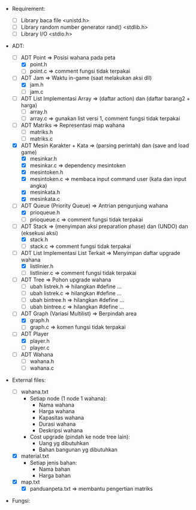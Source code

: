 - Requirement:
    - [ ] Library baca file <unistd.h>
    - [ ] Library random number generator rand() <stdlib.h>
    - [ ] Library I/O <stdio.h>
    
- ADT:
    - [ ] ADT Point => Posisi wahana pada peta
        - [x] point.h
        - [ ] point.c => comment fungsi tidak terpakai
    - [ ] ADT Jam => Waktu in-game (saat melakukan aksi dll)
        - [x] jam.h
        - [ ] jam.c
    - [ ] ADT List Implementasi Array => (daftar action) dan (daftar barang2 + harga)
        - [ ] array.h
        - [ ] array.c => gunakan list versi 1, comment fungsi tidak terpakai
    - [ ] ADT Matriks => Representasi map wahana
        - [ ] matriks.h
        - [ ] matriks.c
    - [x] ADT Mesin Karakter + Kata => (parsing perintah) dan (save and load game)
        - [x] mesinkar.h
        - [x] mesinkar.c => dependency mesintoken
        - [x] mesintoken.h
        - [x] mesintoken.c => membaca input command user (kata dan input angka)
        - [x] mesinkata.h
        - [x] mesinkata.c
    - [ ] ADT Queue (Priority Queue) => Antrian pengunjung wahana
        - [x] prioqueue.h
        - [ ] prioqueue.c => comment fungsi tidak terpakai
    - [ ] ADT Stack => (menyimpan aksi preparation phase) dan (UNDO) dan (eksekusi aksi)
        - [x] stack.h
        - [ ] stack.c => comment fungsi tidak terpakai
    - [ ] ADT List Implementasi List Terkait => Menyimpan daftar upgrade wahana
        - [x] listlinier.h
        - [ ] listlinier.c => comment fungsi tidak terpakai
    - [ ] ADT Tree => Pohon upgrade wahana
        - [ ] ubah listrek.h => hilangkan #define ...
        - [ ] ubah listrek.c => hilangkan #define ...
        - [ ] ubah bintree.h => hilangkan #define ...
        - [ ] ubah bintree.c => hilangkan #define ...
    - [ ] ADT Graph (Variasi Multilist) => Berpindah area
        - [x] graph.h
        - [ ] graph.c => komen fungsi tidak terpakai
    - [ ] ADT Player
        - [x] player.h
        - [ ] player.c
    - [ ] ADT Wahana
        - [ ] wahana.h
        - [ ] wahana.c
    <!-- - [ ] ADT Lainnya (definisikan sendiri)-->

- External files:
    - [ ] wahana.txt
        - Setiap node (1 node 1 wahana):
            - Nama wahana
            - Harga wahana
            - Kapasitas wahana
            - Durasi wahana
            - Deskripsi wahana
        - Cost upgrade (pindah ke node tree lain):
            - Uang yg dibutuhkan
            - Bahan bangunan yg dibutuhkan
    - [x] material.txt
        - Setiap jenis bahan:
            - Nama bahan
            - Harga bahan
    - [x] map.txt
        - [x] panduanpeta.txt => membantu pengertian matriks
    <!-- - [ ] state.txt => deskripsikan sendiri, OPTIONAL -->

- Fungsi:

